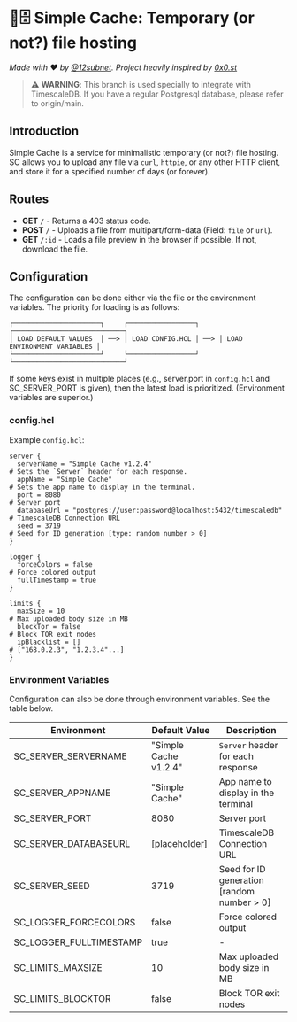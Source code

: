 # 📂🗄️ Simple Cache: Temporary (or not?) file hosting
*Made with ❤️ by [@12subnet](https://github.com/12subnet). Project heavily inspired by [0x0.st](https://git.0x0.st/mia/0x0)*

> ⚠️ **WARNING**: This branch is used specially to integrate with TimescaleDB. If you have a regular Postgresql database, please refer to origin/main.

## Introduction
Simple Cache is a service for minimalistic temporary (or not?) file hosting.
SC allows you to upload any file via `curl`, `httpie`,
or any other HTTP client, and store it for a specified number of days (or forever).

## Routes
- **GET** `/` - Returns a 403 status code.
- **POST** `/` - Uploads a file from multipart/form-data (Field: `file` or `url`).
- **GET** `/:id` - Loads a file preview in the browser if possible. If not, download the file.

## Configuration
The configuration can be done either via the file or the environment variables. The priority for loading is as follows:
```text
┌──────────────────────┐     ┌─────────────────┐     ┌────────────────────────────┐
│ LOAD DEFAULT VALUES  │ ──> │ LOAD CONFIG.HCL │ ──> │ LOAD ENVIRONMENT VARIABLES │
└──────────────────────┘     └─────────────────┘     └────────────────────────────┘
```

If some keys exist in multiple places (e.g., server.port in `config.hcl` and SC_SERVER_PORT is given), then the latest load is prioritized. (Environment variables are superior.)

### config.hcl
Example `config.hcl`:
```hcl
server {
  serverName = "Simple Cache v1.2.4"                                         # Sets the `Server` header for each response.
  appName = "Simple Cache"                                                   # Sets the app name to display in the terminal.
  port = 8080                                                                # Server port
  databaseUrl = "postgres://user:password@localhost:5432/timescaledb"        # TimescaleDB Connection URL
  seed = 3719                                                                # Seed for ID generation [type: random number > 0]
}

logger {
  forceColors = false                                                        # Force colored output
  fullTimestamp = true
}

limits {
  maxSize = 10                                                               # Max uploaded body size in MB
  blockTor = false                                                           # Block TOR exit nodes
  ipBlacklist = []                                                           # ["168.0.2.3", "1.2.3.4"...]
}
```

### Environment Variables
Configuration can also be done through environment variables. See the table below.

| Environment             | Default Value         | Description                                |
|-------------------------|-----------------------|--------------------------------------------|
| SC_SERVER_SERVERNAME    | "Simple Cache v1.2.4" | `Server` header for each response          |
| SC_SERVER_APPNAME       | "Simple Cache"        | App name to display in the terminal        |
| SC_SERVER_PORT          | 8080                  | Server port                                |
| SC_SERVER_DATABASEURL   | [placeholder]         | TimescaleDB Connection URL                 |
| SC_SERVER_SEED          | 3719                  | Seed for ID generation [random number > 0] |
| SC_LOGGER_FORCECOLORS   | false                 | Force colored output                       |
| SC_LOGGER_FULLTIMESTAMP | true                  | -                                          |
| SC_LIMITS_MAXSIZE       | 10                    | Max uploaded body size in MB               |
| SC_LIMITS_BLOCKTOR      | false                 | Block TOR exit nodes                       |
